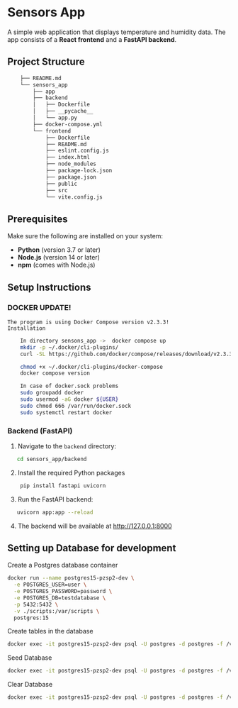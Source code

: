 # Sensors App

A simple web application that displays temperature and humidity data. The app consists of a **React frontend** and a **FastAPI backend**.

## Project Structure
```bash
    ├── README.md
    └── sensors_app
        ├── app
        ├── backend
        │   ├── Dockerfile
        │   ├── __pycache__
        │   └── app.py
        ├── docker-compose.yml
        └── frontend
            ├── Dockerfile
            ├── README.md
            ├── eslint.config.js
            ├── index.html
            ├── node_modules
            ├── package-lock.json
            ├── package.json
            ├── public
            ├── src
            └── vite.config.js
```
## Prerequisites

Make sure the following are installed on your system:

- **Python** (version 3.7 or later)
- **Node.js** (version 14 or later)
- **npm** (comes with Node.js)

## Setup Instructions

### DOCKER UPDATE!
    The program is using Docker Compose version v2.3.3!
    Installation
```bash
    In directory sensons_app ->  docker compose up
    mkdir -p ~/.docker/cli-plugins/
    curl -SL https://github.com/docker/compose/releases/download/v2.3.3/docker-compose-linux-x86_64 -o ~/.docker/cli-plugins/docker-compose

    chmod +x ~/.docker/cli-plugins/docker-compose
    docker compose version

    In case of docker.sock problems
    sudo groupadd docker
    sudo usermod -aG docker ${USER}
    sudo chmod 666 /var/run/docker.sock
    sudo systemctl restart docker
```
### Backend (FastAPI)

1. Navigate to the `backend` directory:
```bash
   cd sensors_app/backend
```

2. Install the required Python packages
```bash
    pip install fastapi uvicorn
```
3. Run the FastAPI backend:
```bash
   uvicorn app:app --reload
```
4. The backend will be available at http://127.0.0.1:8000

## Setting up Database for development

Create a Postgres database container
```bash
docker run --name postgres15-pzsp2-dev \
  -e POSTGRES_USER=user \
  -e POSTGRES_PASSWORD=password \
  -e POSTGRES_DB=testdatabase \
  -p 5432:5432 \
  -v ./scripts:/var/scripts \
  postgres:15
```

Create tables in the database
```bash
docker exec -it postgres15-pzsp2-dev psql -U postgres -d postgres -f /var/scripts/create_database.sql
```

Seed Database
```bash
docker exec -it postgres15-pzsp2-dev psql -U postgres -d postgres -f /var/scripts/init_database.sql
```

Clear Database
```bash
docker exec -it postgres15-pzsp2-dev psql -U postgres -d postgres -f /var/scripts/clear_db.sql
```
